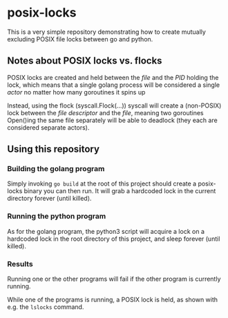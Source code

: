 posix-locks
===========

This is a very simple repository demonstrating how to create mutually excluding
POSIX file locks between go and python.

Notes about POSIX locks vs. flocks
-----------------------------------

POSIX locks are created and held between the *file* and the *PID* holding the
lock, which means that a single golang process will be considered a single
*actor* no matter how many goroutines it spins up

Instead, using the flock (syscall.Flock(...)) syscall will create a (non-POSIX)
lock between the *file descriptor* and the *file*, meaning two goroutines
Open()ing the same file separately will be able to deadlock (they each are
considered separate actors).

Using this repository
---------------------

### Building the golang program

Simply invoking `go build` at the root of this project should create a
posix-locks binary you can then run.
It will grab a hardcoded lock in the current directory forever (until killed).

### Running the python program

As for the golang program, the python3 script will acquire a lock on a hardcoded
lock in the root directory of this project, and sleep forever (until killed).

### Results

Running one or the other programs will fail if the other program is currently
running.

While one of the programs is running, a POSIX lock is held, as shown with e.g.
the `lslocks` command.
